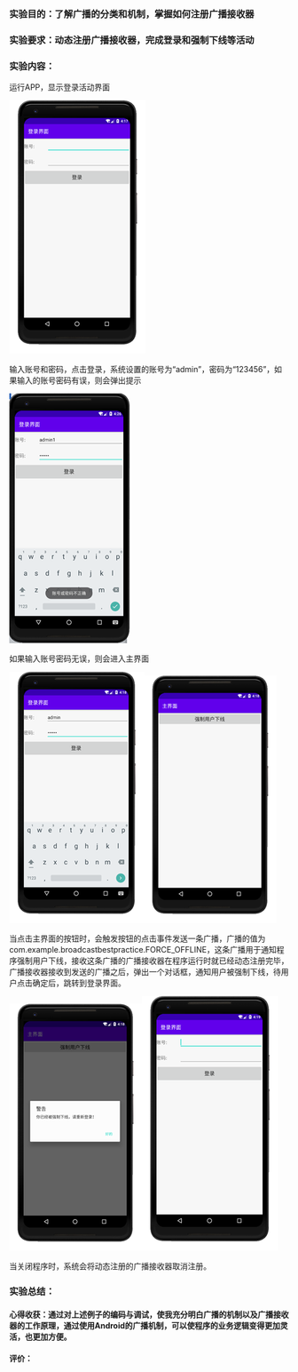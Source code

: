 ### 实验目的：了解广播的分类和机制，掌握如何注册广播接收器

### 实验要求：动态注册广播接收器，完成登录和强制下线等活动

### 实验内容：

运行APP，显示登录活动界面

![image-20201116122046239](work_7.assets/image-20201116122046239.png)

输入账号和密码，点击登录，系统设置的账号为“admin”，密码为“123456”，如果输入的账号密码有误，则会弹出提示

![image-20201116122858793](work_7.assets/image-20201116122858793.png)

如果输入账号密码无误，则会进入主界面

![image-20201116123031303](work_7.assets/image-20201116123031303.png)![image-20201116123045003](work_7.assets/image-20201116123045003.png)

当点击主界面的按钮时，会触发按钮的点击事件发送一条广播，广播的值为com.example.broadcastbestpractice.FORCE_OFFLINE，这条广播用于通知程序强制用户下线，接收这条广播的广播接收器在程序运行时就已经动态注册完毕，广播接收器接收到发送的广播之后，弹出一个对话框，通知用户被强制下线，待用户点击确定后，跳转到登录界面。

![image-20201116123727410](work_7.assets/image-20201116123727410.png)![image-20201116123733956](work_7.assets/image-20201116123733956.png)

当关闭程序时，系统会将动态注册的广播接收器取消注册。

### 实验总结：

#### 心得收获：通过对上述例子的编码与调试，使我充分明白广播的机制以及广播接收器的工作原理，通过使用Android的广播机制，可以使程序的业务逻辑变得更加灵活，也更加方便。

#### 评价：


